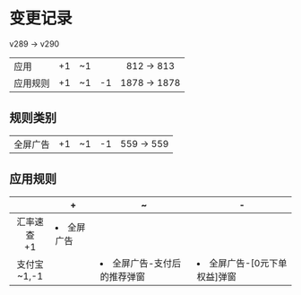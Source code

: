 # 变更记录

v289 -> v290

||||||
|-|:-:|:-:|:-:|:-:|
|应用|+1|~1||812 -> 813|
|应用规则|+1|~1|-1|1878 -> 1878|

## 规则类别

||||||
|-|:-:|:-:|:-:|:-:|
|全屏广告|+1|~1|-1|559 -> 559|

## 应用规则

||+|~|-|
|:-:|-|-|-|
|汇率速查<br>+1|<li>全屏广告|||
|支付宝<br>~1,-1||<li>全屏广告-支付后的推荐弹窗|<li>全屏广告-[0元下单权益]弹窗|
